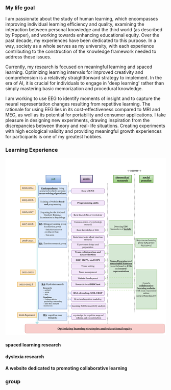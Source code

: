 ### My life goal

I am passionate about the study of human learning, which encompasses improving individual learning efficiency and quality, examining the interaction between personal knowledge and the third world (as described by Popper), and working towards enhancing educational equity. Over the past decade, my experiences have been dedicated to this purpose. In a way, society as a whole serves as my university, with each experience contributing to the construction of the knowledge framework needed to address these issues.

Currently, my research is focused on meaningful learning and spaced learning. Optimizing learning intervals for improved creativity and comprehension is a relatively straightforward strategy to implement. In the era of AI, it is crucial for individuals to engage in 'deep learning' rather than simply mastering basic memorization and procedural knowledge.

I am working to use EEG to identify moments of insight and to capture the neural representation changes resulting from repetitive learning. The rationale for using EEG lies in its cost-effectiveness compared to MRI and MEG, as well as its potential for portability and consumer applications. I take pleasure in designing new experiments, drawing inspiration from the discrepancies between theory and real-life situations. Creating experiments with high ecological validity and providing meaningful growth experiences for participants is one of my greatest hobbies.



### Learning Experience

![GitHub Logo](https://github.com/guishuyunye-lyw/CV/blob/main/jianlishixutu.png)


#### spaced learning research


#### dyslexia research


#### A website dedicated to promoting collaborative learning


### group

